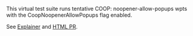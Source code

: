 This virtual test suite runs tentative COOP: noopener-allow-popups wpts with the
CoopNoopenerAllowPopups flag enabled.

See [Explainer](https://gist.github.com/yoavweiss/c7b61e97e6f8d207be619f87ab96ead5) and
[HTML PR](https://github.com/whatwg/html/pull/10394).
